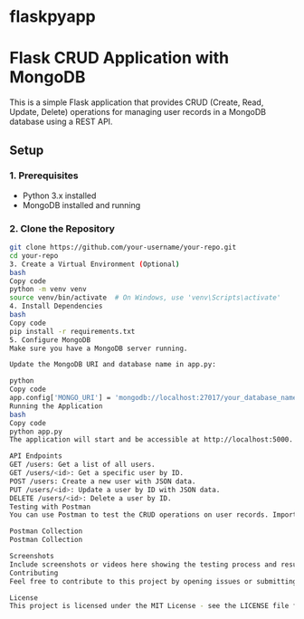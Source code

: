 # flaskpyapp

# Flask CRUD Application with MongoDB

This is a simple Flask application that provides CRUD (Create, Read, Update, Delete) operations for managing user records in a MongoDB database using a REST API.

## Setup

### 1. Prerequisites

- Python 3.x installed
- MongoDB installed and running

### 2. Clone the Repository

```bash
git clone https://github.com/your-username/your-repo.git
cd your-repo
3. Create a Virtual Environment (Optional)
bash
Copy code
python -m venv venv
source venv/bin/activate  # On Windows, use 'venv\Scripts\activate'
4. Install Dependencies
bash
Copy code
pip install -r requirements.txt
5. Configure MongoDB
Make sure you have a MongoDB server running.

Update the MongoDB URI and database name in app.py:

python
Copy code
app.config['MONGO_URI'] = 'mongodb://localhost:27017/your_database_name'
Running the Application
bash
Copy code
python app.py
The application will start and be accessible at http://localhost:5000.

API Endpoints
GET /users: Get a list of all users.
GET /users/<id>: Get a specific user by ID.
POST /users: Create a new user with JSON data.
PUT /users/<id>: Update a user by ID with JSON data.
DELETE /users/<id>: Delete a user by ID.
Testing with Postman
You can use Postman to test the CRUD operations on user records. Import the provided Postman collection for easier testing.

Postman Collection
Postman Collection

Screenshots
Include screenshots or videos here showing the testing process and results.
Contributing
Feel free to contribute to this project by opening issues or submitting pull requests.

License
This project is licensed under the MIT License - see the LICENSE file for details.

